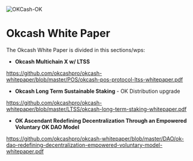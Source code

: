 ![OKCash-OK](https://i.imgur.com/bm6xnXX.png)
#  Okcash White Paper

The Okcash White Paper is divided in this sections/wps:

- **Okcash Multichain X w/ LTSS**

https://github.com/okcashpro/okcash-whitepaper/blob/master/POS/okcash-pos-protocol-ltss-whitepaper.pdf

- **Okcash Long Term Sustainable Staking** - OK Distribution upgrade

https://github.com/okcashpro/okcash-whitepaper/blob/master/LTSS/okcash-long-term-staking-whitepaper.pdf

- **OK Ascendant Redefining Decentralization Through an Empowered Voluntary OK DAO Model**

https://github.com/okcashpro/okcash-whitepaper/blob/master/DAO/ok-dao-redefining-decentralization-empowered-voluntary-model-whitepaper.pdf
